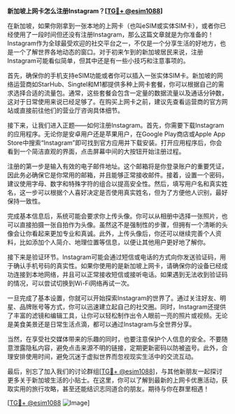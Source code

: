 **新加坡上网卡怎么注册Instagram？[[TG💪+ @esim1088](https://t.me/s/esim1088)]**

在新加坡，如果你刚拿到一张本地的上网卡（也叫eSIM或实体SIM卡），或者你已经使用了一段时间但还没有注册Instagram，那么这篇文章就是为你准备的！Instagram作为全球最受欢迎的社交平台之一，不仅是一个分享生活的好地方，也是一个了解世界各地动态的窗口。对于初来乍到的新加坡居民来说，注册Instagram可能看似简单，但其中还是有一些小技巧和注意事项的。

首先，确保你的手机支持eSIM功能或者你可以插入一张实体SIM卡。新加坡的网络运营商如StarHub、Singtel和M1都提供多种上网卡套餐，你可以根据自己的需求选择合适的流量包。通常，这些套餐会包含一定量的数据流量以及通话分钟数，这对于日常使用来说已经足够了。在购买上网卡之前，建议先查看运营商的官方网站或直接前往他们的营业厅咨询具体细节。

接下来，让我们进入正题——如何注册Instagram。首先，你需要下载Instagram的应用程序。无论你是安卓用户还是苹果用户，在Google Play商店或Apple App Store中搜索“Instagram”即可找到官方应用并下载安装。打开应用程序后，你会看到一个简洁直观的界面，点击屏幕中间的大按钮开始注册过程。

注册的第一步是输入有效的电子邮件地址。这个邮箱将是你登录账户的重要凭证，因此务必确保它是你常用的邮箱，并且能够正常接收邮件。接着，设置一个密码，建议使用字母、数字和特殊字符的组合以提高安全性。然后，填写用户名和真实姓名，这一步可以根据个人喜好决定是否使用真实姓名，但为了方便他人识别，最好保持一致性。

完成基本信息后，系统可能会要求你上传头像。你可以从相册中选择一张照片，也可以直接拍摄一张自拍作为头像。虽然这不是强制性的步骤，但拥有一个清晰的头像会让你看起来更加专业和真诚。此外，上传头像后，你还可以继续完善个人资料，比如添加个人简介、地理位置等信息，以便让其他用户更好地了解你。

接下来是验证环节。Instagram可能会通过短信或电话的方式向你发送验证码，用于确认手机号码的真实性。如果你使用的是新加坡上网卡，请确保你的设备已经成功连接到本地网络，并且可以正常接收短信或接听电话。如果遇到无法收到验证码的情况，可以尝试切换到Wi-Fi网络再试一次。

一旦完成了基本设置，你就可以开始探索Instagram的世界了。通过关注好友、明星、品牌账号等方式，你可以迅速建立起自己的社交圈。同时，Instagram还提供了丰富的滤镜和编辑工具，让你可以轻松制作出令人眼前一亮的照片或视频。无论是美食美景还是日常生活点滴，都可以通过Instagram与全世界分享。

当然，在享受社交媒体带来的乐趣的同时，也要注意保护个人信息的安全。不要随意泄露隐私内容，避免点击来源不明的链接，定期更新密码以防被盗号。此外，合理安排使用时间，避免沉迷于虚拟世界而忽视现实生活中的交流互动。

最后，别忘了加入我们的讨论群组[[TG💪+ @esim1088](https://t.me/s/esim1088)]，与其他新朋友一起探讨更多关于新加坡生活的小贴士。在这里，你可以了解到最新的上网卡优惠活动，获取实用的旅行攻略，甚至还能结识志同道合的朋友。期待与你在群里相遇！

[[TG💪+ @esim1088](https://t.me/s/esim1088) ![Image](https://i.postimg.cc/4NQfJmqS/Snipaste-2025-05-13-00-14-12.png)]